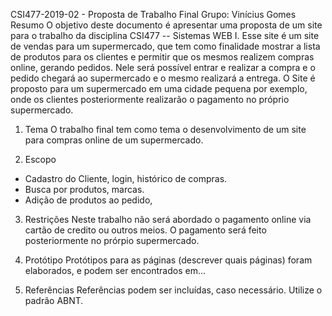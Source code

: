 CSI477-2019-02 - Proposta de Trabalho Final
Grupo: Vinícius Gomes
Resumo
O objetivo deste documento é apresentar uma proposta de um site para o trabalho da disciplina CSI477 -- Sistemas WEB I. Esse site é um site de vendas para um supermercado, que tem como finalidade mostrar a lista de produtos para os clientes e permitir que os mesmos realizem compras online, gerando pedidos. Nele será possível entrar e realizar a compra e o pedido chegará ao supermercado e o mesmo realizará a entrega. O Site é proposto para um supermercado em uma cidade pequena por exemplo, onde os clientes posteriormente realizarão o pagamento no próprio supermercado.

1. Tema
O trabalho final tem como tema o desenvolvimento de um site para compras online de um supermercado.

2. Escopo
- Cadastro do Cliente, login, histórico de compras.
- Busca por produtos, marcas.
- Adição de produtos ao pedido,

3. Restrições
Neste trabalho não será abordado o pagamento online via cartão de credito ou outros meios. O pagamento será feito posteriormente no prórpio supermercado.

4. Protótipo
Protótipos para as páginas (descrever quais páginas) foram elaborados, e podem ser encontrados em...

5. Referências
Referências podem ser incluídas, caso necessário. Utilize o padrão ABNT.
